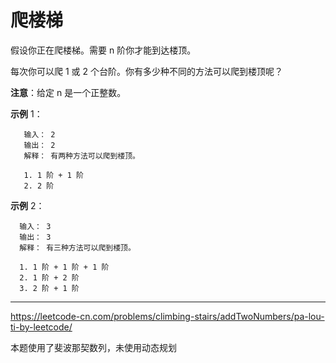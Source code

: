 # 爬楼梯

假设你正在爬楼梯。需要 n 阶你才能到达楼顶。

每次你可以爬 1 或 2 个台阶。你有多少种不同的方法可以爬到楼顶呢？

**注意**：给定 n 是一个正整数。

**示例** 1：

```
   输入： 2
   输出： 2
   解释： 有两种方法可以爬到楼顶。
   
   1. 1 阶 + 1 阶
   2. 2 阶
```

   **示例** 2：

 ```
   输入： 3
   输出： 3
   解释： 有三种方法可以爬到楼顶。
   
   1. 1 阶 + 1 阶 + 1 阶
   2. 1 阶 + 2 阶
   3. 2 阶 + 1 阶
 ```

---

https://leetcode-cn.com/problems/climbing-stairs/addTwoNumbers/pa-lou-ti-by-leetcode/

本题使用了斐波那契数列，未使用动态规划
